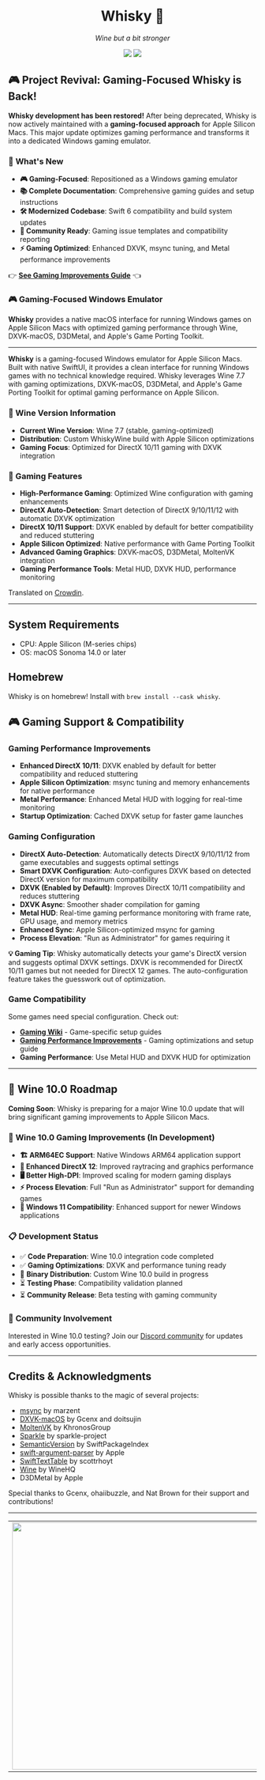 <div align="center">

  # Whisky 🥃 
  *Wine but a bit stronger*
  
  ![](https://img.shields.io/github/actions/workflow/status/IsaacMarovitz/Whisky/SwiftLint.yml?style=for-the-badge)
  [![](https://img.shields.io/discord/1115955071549702235?style=for-the-badge)](https://discord.gg/CsqAfs9CnM)
</div>

## 🎮 Project Revival: Gaming-Focused Whisky is Back!

**Whisky development has been restored!** After being deprecated, Whisky is now actively maintained with a **gaming-focused approach** for Apple Silicon Macs. This major update optimizes gaming performance and transforms it into a dedicated Windows gaming emulator.

### 🚀 **What's New**
- **🎮 Gaming-Focused**: Repositioned as a Windows gaming emulator
- **📚 Complete Documentation**: Comprehensive gaming guides and setup instructions  
- **🛠️ Modernized Codebase**: Swift 6 compatibility and build system updates
- **🌟 Community Ready**: Gaming issue templates and compatibility reporting
- **⚡ Gaming Optimized**: Enhanced DXVK, msync tuning, and Metal performance improvements

👉 **[See Gaming Improvements Guide](GAMING-IMPROVEMENTS.md)** 👈

### 🎮 **Gaming-Focused Windows Emulator**

**Whisky** provides a native macOS interface for running Windows games on Apple Silicon Macs with optimized gaming performance through Wine, DXVK-macOS, D3DMetal, and Apple's Game Porting Toolkit.

---

**Whisky** is a gaming-focused Windows emulator for Apple Silicon Macs. Built with native SwiftUI, it provides a clean interface for running Windows games with no technical knowledge required. Whisky leverages Wine 7.7 with gaming optimizations, DXVK-macOS, D3DMetal, and Apple's Game Porting Toolkit for optimal gaming performance on Apple Silicon.

### 🍷 Wine Version Information
- **Current Wine Version**: Wine 7.7 (stable, gaming-optimized)
- **Distribution**: Custom WhiskyWine build with Apple Silicon optimizations
- **Gaming Focus**: Optimized for DirectX 10/11 gaming with DXVK integration

### 🎯 Gaming Features
- **High-Performance Gaming**: Optimized Wine configuration with gaming enhancements
- **DirectX Auto-Detection**: Smart detection of DirectX 9/10/11/12 with automatic DXVK optimization
- **DirectX 10/11 Support**: DXVK enabled by default for better compatibility and reduced stuttering
- **Apple Silicon Optimized**: Native performance with Game Porting Toolkit
- **Advanced Gaming Graphics**: DXVK-macOS, D3DMetal, MoltenVK integration
- **Gaming Performance Tools**: Metal HUD, DXVK HUD, performance monitoring

Translated on [Crowdin](https://crowdin.com/project/whisky).

---

## System Requirements
- CPU: Apple Silicon (M-series chips)
- OS: macOS Sonoma 14.0 or later

## Homebrew

Whisky is on homebrew! Install with 
`brew install --cask whisky`.

## 🎮 Gaming Support & Compatibility

### Gaming Performance Improvements
- **Enhanced DirectX 10/11**: DXVK enabled by default for better compatibility and reduced stuttering
- **Apple Silicon Optimization**: msync tuning and memory enhancements for native performance  
- **Metal Performance**: Enhanced Metal HUD with logging for real-time monitoring
- **Startup Optimization**: Cached DXVK setup for faster game launches

### Gaming Configuration
- **DirectX Auto-Detection**: Automatically detects DirectX 9/10/11/12 from game executables and suggests optimal settings
- **Smart DXVK Configuration**: Auto-configures DXVK based on detected DirectX version for maximum compatibility
- **DXVK (Enabled by Default)**: Improves DirectX 10/11 compatibility and reduces stuttering
- **DXVK Async**: Smoother shader compilation for gaming
- **Metal HUD**: Real-time gaming performance monitoring with frame rate, GPU usage, and memory metrics
- **Enhanced Sync**: Apple Silicon-optimized msync for gaming
- **Process Elevation**: "Run as Administrator" for games requiring it

**💡 Gaming Tip**: Whisky automatically detects your game's DirectX version and suggests optimal DXVK settings. DXVK is recommended for DirectX 10/11 games but not needed for DirectX 12 games. The auto-configuration feature takes the guesswork out of optimization.

### Game Compatibility
Some games need special configuration. Check out:
- **[Gaming Wiki](https://github.com/IsaacMarovitz/Whisky/wiki/Game-Support)** - Game-specific setup guides
- **[Gaming Performance Improvements](GAMING-IMPROVEMENTS.md)** - Gaming optimizations and setup guide
- **Gaming Performance**: Use Metal HUD and DXVK HUD for optimization

---

## 🚀 Wine 10.0 Roadmap

**Coming Soon**: Whisky is preparing for a major Wine 10.0 update that will bring significant gaming improvements to Apple Silicon Macs.

### 🎯 **Wine 10.0 Gaming Improvements (In Development)**
- **🏗️ ARM64EC Support**: Native Windows ARM64 application support
- **🎨 Enhanced DirectX 12**: Improved raytracing and graphics performance  
- **🖥️ Better High-DPI**: Improved scaling for modern gaming displays
- **⚡ Process Elevation**: Full "Run as Administrator" support for demanding games
- **🔧 Windows 11 Compatibility**: Enhanced support for newer Windows applications

### 📋 **Development Status**
- ✅ **Code Preparation**: Wine 10.0 integration code completed
- ✅ **Gaming Optimizations**: DXVK and performance tuning ready
- 🔄 **Binary Distribution**: Custom Wine 10.0 build in progress
- ⏳ **Testing Phase**: Compatibility validation planned
- ⏳ **Community Release**: Beta testing with gaming community

### 🤝 **Community Involvement**
Interested in Wine 10.0 testing? Join our [Discord community](https://discord.gg/CsqAfs9CnM) for updates and early access opportunities.

---

## Credits & Acknowledgments

Whisky is possible thanks to the magic of several projects:

- [msync](https://github.com/marzent/wine-msync) by marzent
- [DXVK-macOS](https://github.com/Gcenx/DXVK-macOS) by Gcenx and doitsujin
- [MoltenVK](https://github.com/KhronosGroup/MoltenVK) by KhronosGroup
- [Sparkle](https://github.com/sparkle-project/Sparkle) by sparkle-project
- [SemanticVersion](https://github.com/SwiftPackageIndex/SemanticVersion) by SwiftPackageIndex
- [swift-argument-parser](https://github.com/apple/swift-argument-parser) by Apple
- [SwiftTextTable](https://github.com/scottrhoyt/SwiftyTextTable) by scottrhoyt
- [Wine](https://www.winehq.org) by WineHQ
- D3DMetal by Apple

Special thanks to Gcenx, ohaiibuzzle, and Nat Brown for their support and contributions!

---

<table>
  <tr>
    <td>
        <picture>
          <source media="(prefers-color-scheme: dark)" srcset="./images/cw-dark.png">
          <img src="./images/cw-light.png" width="500">
        </picture>
    </td>
    <td>
        Whisky doesn't exist without CrossOver. Support the work of CodeWeavers using our <a href="https://www.codeweavers.com/store?ad=1010">affiliate link</a>.
    </td>
  </tr>
</table>

